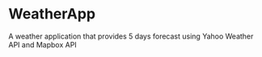 # WeatherApp
A weather application that provides 5 days forecast using Yahoo Weather API and Mapbox API
